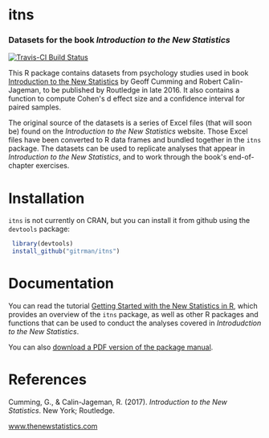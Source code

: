 <!-- README.md is generated from README.Rmd. Please edit that file -->
itns
====

### Datasets for the book *Introduction to the New Statistics*

[![Travis-CI Build Status](https://travis-ci.org/gitrman/itns.svg?branch=master)](https://travis-ci.org/gitrman/itns)

This R package contains datasets from psychology studies used in book [Introduction to the New Statistics](http://www.thenewstatistics.com) by Geoff Cumming and Robert Calin-Jageman, to be published by Routledge in late 2016. It also contains a function to compute Cohen's d effect size and a confidence interval for paired samples.

The original source of the datasets is a series of Excel files (that will soon be) found on the *Introduction to the New Statistics* website. Those Excel files have been converted to R data frames and bundled together in the `itns` package. The datasets can be used to replicate analyses that appear in *Introduction to the New Statistics*, and to work through the book's end-of-chapter exercises.

Installation
============

`itns` is not currently on CRAN, but you can install it from github using the `devtools` package:

``` r
 library(devtools)
 install_github("gitrman/itns")
```

Documentation
=============

You can read the tutorial [Getting Started with the New Statistics in R](https://github.com/gitrman/itns/raw/master/workbook/itns_r_intro_for_website.pdf), which provides an overview of the `itns` package, as well as other R packages and functions that can be used to conduct the analyses covered in *Introdudction to the New Statistics*.

You can also [download a PDF version of the package manual](https://github.com/gitrman/itns/raw/master/workbook/itns-manual.pdf).

References
==========

Cumming, G., & Calin-Jageman, R. (2017). *Introduction to the New Statistics*. New York; Routledge.

www.thenewstatistics.com
